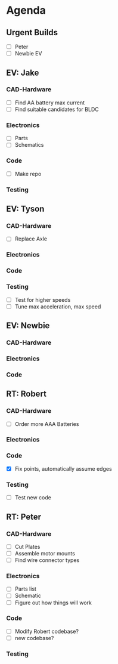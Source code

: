 # Agenda

## Urgent Builds
- [ ] Peter
- [ ] Newbie EV

## EV: Jake 
### CAD-Hardware
- [ ] Find AA battery max current
- [ ] Find suitable candidates for BLDC

### Electronics
- [ ] Parts
- [ ] Schematics

### Code
- [ ] Make repo

### Testing

## EV: Tyson
### CAD-Hardware
- [ ] Replace Axle

### Electronics

### Code

### Testing
- [ ] Test for higher speeds
- [ ] Tune max acceleration, max speed

## EV: Newbie

### CAD-Hardware

### Electronics

### Code

## RT: Robert
### CAD-Hardware
- [ ] Order more AAA Batteries
### Electronics
### Code
- [x] Fix points, automatically assume edges

### Testing
- [ ] Test new code

## RT: Peter
### CAD-Hardware
- [ ] Cut Plates
- [ ] Assemble motor mounts
- [ ] Find wire connector types

### Electronics
- [ ] Parts list
- [ ] Schematic
- [ ] Figure out how things will work

### Code
- [ ] Modify Robert codebase? 
- [ ] new codebase?

### Testing

